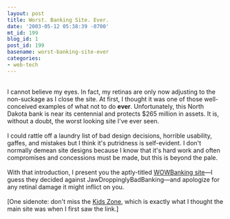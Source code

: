 ```yaml
---
layout: post
title: Worst. Banking Site. Ever.
date: '2003-05-12 05:38:39 -0700'
mt_id: 199
blog_id: 1
post_id: 199
basename: worst-banking-site-ever
categories:
- web-tech
---
```

<br />I cannot believe my eyes. In fact, my retinas are only now adjusting to the non-suckage as I close the site. At first, I thought it was one of those well-conceived examples of what not to do <strong>ever</strong>. Unfortunately, this North Dakota bank is near its centennial and protects $265 million in assets. It is, without a doubt, the worst looking site I've ever seen.<br /><br />I could rattle off a laundry list of bad design decisions, horrible usability, gaffes, and mistakes but I think it's putridness is self-evident. I don't normally demean site designs because I know that it's hard work and often compromises and concessions must be made, but this is beyond the pale.<br /><br />With that introduction, I present you the aptly-titled <a href="http://www.wowbanking.com/">WOWBanking site</a>&#x2014;I guess they decided against JawDroppinglyBadBanking&#x2014;and apologize for any retinal damage it might inflict on you.<br /><br />[One sidenote: don't miss the <a href="http://www.wowbanking.com/kids.htm">Kids Zone</a>, which is exactly what I thought the main site was when I first saw the link.]<br /><br /><br />
